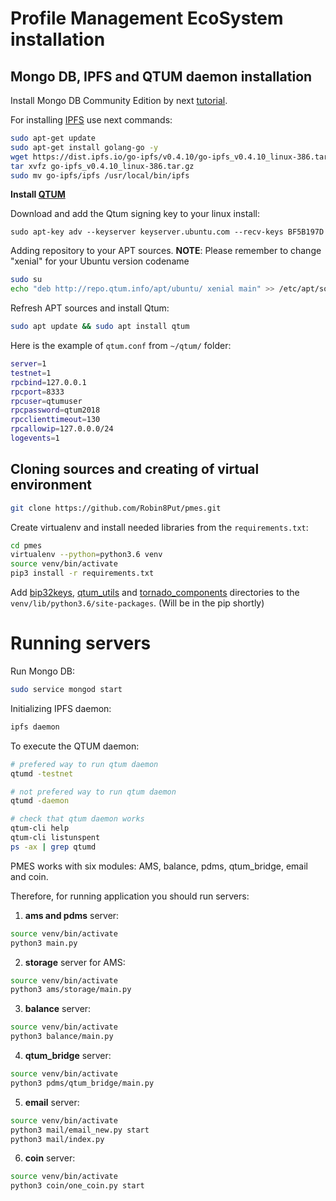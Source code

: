 # Profile Management EcoSystem installation

## Mongo DB, IPFS and QTUM daemon installation

Install Mongo DB Community Edition by next [tutorial](https://docs.mongodb.com/manual/tutorial/install-mongodb-on-ubuntu/).

For installing [IPFS](https://ipfs.io/docs/getting-started/) use next commands:

```bash
sudo apt-get update
sudo apt-get install golang-go -y
wget https://dist.ipfs.io/go-ipfs/v0.4.10/go-ipfs_v0.4.10_linux-386.tar.gz
tar xvfz go-ipfs_v0.4.10_linux-386.tar.gz
sudo mv go-ipfs/ipfs /usr/local/bin/ipfs
```

**Install [QTUM](https://github.com/qtumproject/qtum/wiki/How-to-Stake-QTUM-using-a-Linux-Virtual-Private-Server-(VPS))**

Download and add the Qtum signing key to your linux install:

```bah
sudo apt-key adv --keyserver keyserver.ubuntu.com --recv-keys BF5B197D
```

Adding repository to your APT sources. **NOTE**: Please remember to change "xenial" for your Ubuntu version codename

```bash
sudo su
echo "deb http://repo.qtum.info/apt/ubuntu/ xenial main" >> /etc/apt/sources.list
```

Refresh APT sources and install Qtum:

```bash
sudo apt update && sudo apt install qtum
```

Here is the example of `qtum.conf` from `~/qtum/` folder:

```bash
server=1
testnet=1
rpcbind=127.0.0.1
rpcport=8333
rpcuser=qtumuser
rpcpassword=qtum2018
rpcclienttimeout=130
rpcallowip=127.0.0.0/24
logevents=1
```

## Cloning sources and creating of virtual environment

```bash
git clone https://github.com/Robin8Put/pmes.git
```

Create virtualenv and install needed libraries from the `requirements.txt`:

```bash
cd pmes
virtualenv --python=python3.6 venv
source venv/bin/activate
pip3 install -r requirements.txt
```

Add [bip32keys](bip32keys/bip32keys), [qtum_utils](bip32keys/qtum_utils) and [tornado_components](tornado_components) directories to the `venv/lib/python3.6/site-packages`. (Will be in the pip shortly)

# Running servers

Run Mongo DB:

```bash
sudo service mongod start
```

Initializing IPFS daemon:

```bash
ipfs daemon
```

To execute the QTUM daemon:

```bash
# prefered way to run qtum daemon
qtumd -testnet

# not prefered way to run qtum daemon
qtumd -daemon

# check that qtum daemon works
qtum-cli help
qtum-cli listunspent
ps -ax | grep qtumd
```

PMES works with six modules: AMS, balance, pdms, qtum_bridge, email and coin.


Therefore, for running application you should run  servers:

1. **ams and pdms** server:

```bash
source venv/bin/activate
python3 main.py
```

2. **storage** server for AMS:

```bash
source venv/bin/activate
python3 ams/storage/main.py
```

3. **balance** server:

```bash
source venv/bin/activate
python3 balance/main.py
```

4. **qtum_bridge** server:

```bash
source venv/bin/activate
python3 pdms/qtum_bridge/main.py
```

5. **email** server:

```bash
source venv/bin/activate
python3 mail/email_new.py start
python3 mail/index.py
```

6. **coin** server:

```bash
source venv/bin/activate
python3 coin/one_coin.py start
```
```
